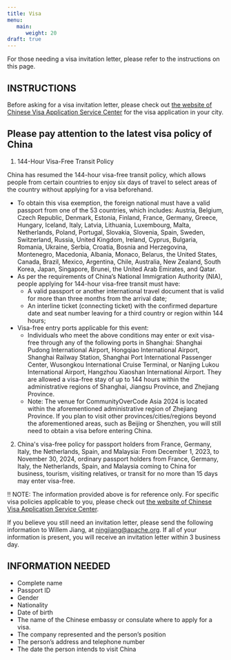 ```yaml
---
title: Visa
menu:
   main:
      weight: 20
draft: true      
---
```

For those needing a visa invitation letter, please refer to the instructions on this page.

## INSTRUCTIONS

Before asking for a visa invitation letter, please check out [the website of Chinese Visa Application Service Center](https://www.visaforchina.cn/globle/) for the visa application in your city.

## Please pay attention to the latest visa policy of China

1. 144-Hour Visa-Free Transit Policy

China has resumed the 144-hour visa-free transit policy, which allows people from certain countries to enjoy six days of travel to select areas of the country without applying for a visa beforehand. 

- To obtain this visa exemption, the foreign national must have a valid passport from one of the 53 countries, which includes: Austria, Belgium, Czech Republic, Denmark, Estonia, Finland, France, Germany, Greece, Hungary, Iceland, Italy, Latvia, Lithuania, Luxembourg, Malta, Netherlands, Poland, Portugal, Slovakia, Slovenia, Spain, Sweden, Switzerland, Russia, United Kingdom, Ireland, Cyprus, Bulgaria, Romania, Ukraine, Serbia, Croatia, Bosnia and Herzegovina, Montenegro, Macedonia, Albania, Monaco, Belarus, the United States, Canada, Brazil, Mexico, Argentina, Chile, Australia, New Zealand, South Korea, Japan, Singapore, Brunei, the United Arab Emirates, and Qatar.
- As per the requirements of China’s National Immigration Authority (NIA), people applying for 144-hour visa-free transit must have:
  - A valid passport or another international travel document that is valid for more than three months from the arrival date;
  - An interline ticket (connecting ticket) with the confirmed departure date and seat number leaving for a third country or region within 144 hours; 
- Visa-free entry ports applicable for this event:
  - Individuals who meet the above conditions may enter or exit visa-free through any of the following ports in Shanghai: Shanghai Pudong International Airport, Hongqiao International Airport, Shanghai Railway Station, Shanghai Port International Passenger Center, Wusongkou International Cruise Terminal, or Nanjing Lukou International Airport, Hangzhou Xiaoshan International Airport. They are allowed a visa-free stay of up to 144 hours within the administrative regions of Shanghai, Jiangsu Province, and Zhejiang Province.
  - Note: The venue for CommunityOverCode Asia 2024 is located within the aforementioned administrative region of Zhejiang Province. If you plan to visit other provinces/cities/regions beyond the aforementioned areas, such as Beijing or Shenzhen, you will still need to obtain a visa before entering China.

2. China's visa-free policy for passport holders from France, Germany, Italy, the Netherlands, Spain, and Malaysia:
From December 1, 2023, to November 30, 2024, ordinary passport holders from France, Germany, Italy, the Netherlands, Spain, and Malaysia coming to China for business, tourism, visiting relatives, or transit for no more than 15 days may enter visa-free.

!! NOTE: The information provided above is for reference only. For specific visa policies applicable to you, please check out [the website of Chinese Visa Application Service Center](https://www.visaforchina.cn/globle/).

If you believe you still need an invitation letter, please send the following information to Willem Jiang, at <ningjiang@apache.org>. If all of your information is present, you will receive an invitation letter within 3 business day.

## INFORMATION NEEDED

- Complete name
- Passport ID
- Gender
- Nationality
- Date of birth
- The name of the Chinese embassy or consulate where to apply for a visa.
- The company represented and the person’s position
- The person’s address and telephone number
- The date the person intends to visit China
